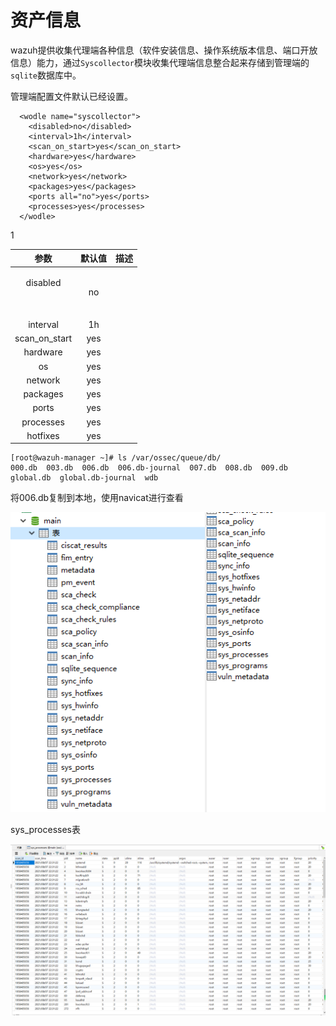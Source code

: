 # 资产信息

wazuh提供收集代理端各种信息（软件安装信息、操作系统版本信息、端口开放信息）能力，通过`Syscollector`模块收集代理端信息整合起来存储到管理端的`sqlite`数据库中。

管理端配置文件默认已经设置。

```text
  <wodle name="syscollector">
    <disabled>no</disabled>
    <interval>1h</interval>
    <scan_on_start>yes</scan_on_start>
    <hardware>yes</hardware>
    <os>yes</os>
    <network>yes</network>
    <packages>yes</packages>
    <ports all="no">yes</ports>
    <processes>yes</processes>
  </wodle>
```

1

<table>
  <thead>
    <tr>
      <th style="text-align:center">&#x53C2;&#x6570;</th>
      <th style="text-align:center">&#x9ED8;&#x8BA4;&#x503C;</th>
      <th style="text-align:left">&#x63CF;&#x8FF0;</th>
    </tr>
  </thead>
  <tbody>
    <tr>
      <td style="text-align:center">
        <p>disabled
          <br />
        </p>
        <p>
          <br />
        </p>
      </td>
      <td style="text-align:center">no</td>
      <td style="text-align:left"></td>
    </tr>
    <tr>
      <td style="text-align:center">interval</td>
      <td style="text-align:center">1h</td>
      <td style="text-align:left"></td>
    </tr>
    <tr>
      <td style="text-align:center">scan_on_start</td>
      <td style="text-align:center">yes</td>
      <td style="text-align:left"></td>
    </tr>
    <tr>
      <td style="text-align:center">hardware</td>
      <td style="text-align:center">yes</td>
      <td style="text-align:left"></td>
    </tr>
    <tr>
      <td style="text-align:center">os</td>
      <td style="text-align:center">yes</td>
      <td style="text-align:left"></td>
    </tr>
    <tr>
      <td style="text-align:center">network</td>
      <td style="text-align:center">yes</td>
      <td style="text-align:left"></td>
    </tr>
    <tr>
      <td style="text-align:center">packages</td>
      <td style="text-align:center">yes</td>
      <td style="text-align:left"></td>
    </tr>
    <tr>
      <td style="text-align:center">ports</td>
      <td style="text-align:center">yes</td>
      <td style="text-align:left"></td>
    </tr>
    <tr>
      <td style="text-align:center">processes</td>
      <td style="text-align:center">yes</td>
      <td style="text-align:left"></td>
    </tr>
    <tr>
      <td style="text-align:center">hotfixes</td>
      <td style="text-align:center">yes</td>
      <td style="text-align:left"></td>
    </tr>
  </tbody>
</table>



```text
[root@wazuh-manager ~]# ls /var/ossec/queue/db/
000.db  003.db  006.db  006.db-journal  007.db  008.db  009.db  global.db  global.db-journal  wdb
```

将006.db复制到本地，使用navicat进行查看

![](../.gitbook/assets/image%20%28210%29.png)



sys\_processes表

![](../.gitbook/assets/image%20%28209%29.png)








